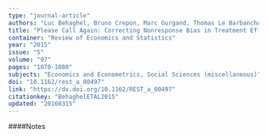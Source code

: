 ```yaml
---
type: "journal-article"
authors: "Luc Behaghel, Bruno Crepon, Marc Gurgand, Thomas Le Barbanchon"
title: "Please Call Again: Correcting Nonresponse Bias in Treatment Effect Models"
container: "Review of Economics and Statistics"
year: "2015"
issue: "5"
volume: "97"
pages: "1070-1080"
subjects: "Economics and Econometrics, Social Sciences (miscellaneous)"
doi: "10.1162/rest_a_00497"
link: "https://dx.doi.org/10.1162/REST_a_00497"
citationkey: "BehaghelETAL2015"
updated: "20160315"
---
```


####Notes
